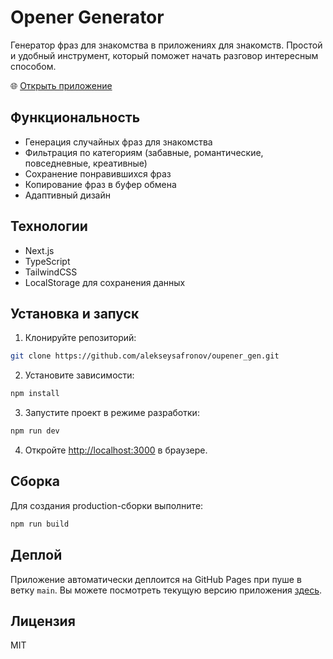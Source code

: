 # Opener Generator

Генератор фраз для знакомства в приложениях для знакомств. Простой и удобный инструмент, который поможет начать разговор интересным способом.

🌐 [Открыть приложение](https://alekseysafronov.github.io/oupener_gen/)

## Функциональность

- Генерация случайных фраз для знакомства
- Фильтрация по категориям (забавные, романтические, повседневные, креативные)
- Сохранение понравившихся фраз
- Копирование фраз в буфер обмена
- Адаптивный дизайн

## Технологии

- Next.js
- TypeScript
- TailwindCSS
- LocalStorage для сохранения данных

## Установка и запуск

1. Клонируйте репозиторий:
```bash
git clone https://github.com/alekseysafronov/oupener_gen.git
```

2. Установите зависимости:
```bash
npm install
```

3. Запустите проект в режиме разработки:
```bash
npm run dev
```

4. Откройте [http://localhost:3000](http://localhost:3000) в браузере.

## Сборка

Для создания production-сборки выполните:

```bash
npm run build
```

## Деплой

Приложение автоматически деплоится на GitHub Pages при пуше в ветку `main`. Вы можете посмотреть текущую версию приложения [здесь](https://alekseysafronov.github.io/oupener_gen/).

## Лицензия

MIT
